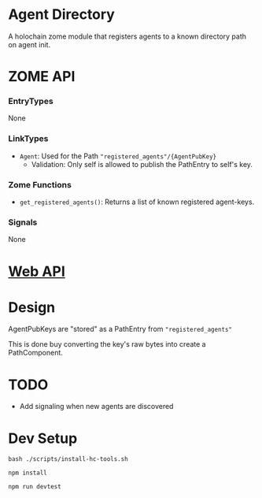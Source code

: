 # Agent Directory

A holochain zome module that registers agents to a known directory path on agent init.

# ZOME API

### EntryTypes
None

### LinkTypes

 - `Agent`: Used for the Path `"registered_agents"/{AgentPubKey}`
    - Validation: Only self is allowed to publish the PathEntry to self's key.

### Zome Functions
 - `get_registered_agents()`: Returns a list of known registered agent-keys.

### Signals
None


# [Web API](webcomponents/README.md)

# Design

AgentPubKeys are "stored" as a PathEntry from `"registered_agents"`

This is done buy converting the key's raw bytes into create a PathComponent.


# TODO

 - Add signaling when new agents are discovered

# Dev Setup

`bash ./scripts/install-hc-tools.sh`

`npm install`

`npm run devtest`